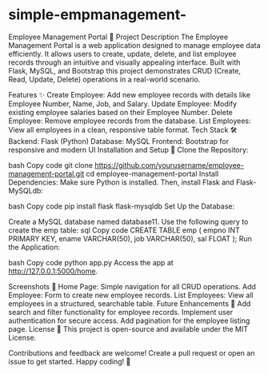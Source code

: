 # simple-empmanagement-
Employee Management Portal 🏢 Project Description The Employee Management Portal is a web application designed to manage employee data efficiently. It allows users to create, update, delete, and list employee records through an intuitive and visually appealing interface. Built with Flask, MySQL, and Bootstrap
 this project demonstrates CRUD (Create, Read, Update, Delete) operations in a real-world scenario.

Features ✨
Create Employee: Add new employee records with details like Employee Number, Name, Job, and Salary.
Update Employee: Modify existing employee salaries based on their Employee Number.
Delete Employee: Remove employee records from the database.
List Employees: View all employees in a clean, responsive table format.
Tech Stack 🛠️
Backend: Flask (Python)
Database: MySQL
Frontend: Bootstrap for responsive and modern UI
Installation and Setup 🚀
Clone the Repository:

bash
Copy code
git clone https://github.com/yourusername/employee-management-portal.git
cd employee-management-portal
Install Dependencies: Make sure Python is installed. Then, install Flask and Flask-MySQLdb:

bash
Copy code
pip install flask flask-mysqldb
Set Up the Database:

Create a MySQL database named database11.
Use the following query to create the emp table:
sql
Copy code
CREATE TABLE emp (
    empno INT PRIMARY KEY,
    ename VARCHAR(50),
    job VARCHAR(50),
    sal FLOAT
);
Run the Application:

bash
Copy code
python app.py
Access the app at http://127.0.0.1:5000/home.

Screenshots 📸
Home Page: Simple navigation for all CRUD operations.
Add Employee: Form to create new employee records.
List Employees: View all employees in a structured, searchable table.
Future Enhancements 🚀
Add search and filter functionality for employee records.
Implement user authentication for secure access.
Add pagination for the employee listing page.
License 📜
This project is open-source and available under the MIT License.

Contributions and feedback are welcome! Create a pull request or open an issue to get started. Happy coding! 🎉
